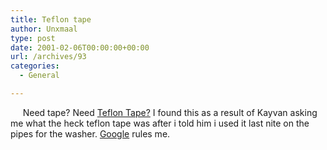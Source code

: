 ```yaml
---
title: Teflon tape
author: Unxmaal
type: post
date: 2001-02-06T00:00:00+00:00
url: /archives/93
categories:
  - General

---
```

&nbsp;&nbsp;&nbsp;&nbsp;&nbsp;Need tape? Need [Teflon Tape?][1] I found this as a result of Kayvan asking me what the heck teflon tape was after i told him i used it last nite on the pipes for the washer. [Google][2] rules me.

 [1]: http://www.can-dotape.com/tapes/teflon_tape.htm
 [2]: http://www.google.com